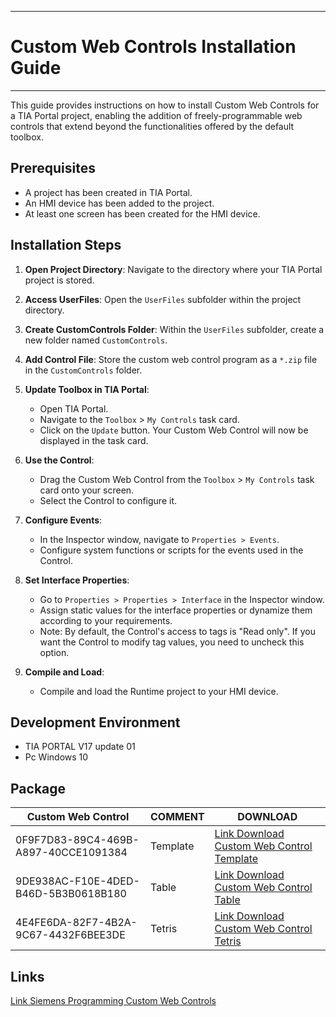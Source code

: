 ***
# Custom Web Controls Installation Guide
***

This guide provides instructions on how to install Custom Web Controls for a TIA Portal project, enabling the addition of freely-programmable web controls that extend beyond the functionalities offered by the default toolbox.

## Prerequisites

- A project has been created in TIA Portal.
- An HMI device has been added to the project.
- At least one screen has been created for the HMI device.

## Installation Steps

1. **Open Project Directory**: Navigate to the directory where your TIA Portal project is stored.

2. **Access UserFiles**: Open the `UserFiles` subfolder within the project directory.

3. **Create CustomControls Folder**: Within the `UserFiles` subfolder, create a new folder named `CustomControls`.

4. **Add Control File**: Store the custom web control program as a `*.zip` file in the `CustomControls` folder.

5. **Update Toolbox in TIA Portal**:
    - Open TIA Portal.
    - Navigate to the `Toolbox` > `My Controls` task card.
    - Click on the `Update` button. Your Custom Web Control will now be displayed in the task card.

6. **Use the Control**:
    - Drag the Custom Web Control from the `Toolbox` > `My Controls` task card onto your screen.
    - Select the Control to configure it.

7. **Configure Events**:
    - In the Inspector window, navigate to `Properties > Events`.
    - Configure system functions or scripts for the events used in the Control.

8. **Set Interface Properties**:
    - Go to `Properties > Properties > Interface` in the Inspector window.
    - Assign static values for the interface properties or dynamize them according to your requirements.
    - Note: By default, the Control's access to tags is "Read only". If you want the Control to modify tag values, you need to uncheck this option.

9. **Compile and Load**:
    - Compile and load the Runtime project to your HMI device.

## Development Environment
* TIA PORTAL V17 update 01
* Pc Windows 10

## Package
| Custom Web Control       | COMMENT | DOWNLOAD                                                                                |
| ------                   | ------  | ------                                                                                  |
|0F9F7D83-89C4-469B-A897-40CCE1091384| Template | [Link Download Custom Web Control Template](Sources/CustomControls/Template) |
|9DE938AC-F10E-4DED-B46D-5B3B0618B180| Table    | [Link Download Custom Web Control Table](Sources/CustomControls/Template)    |
|4E4FE6DA-82F7-4B2A-9C67-4432F6BEE3DE| Tetris   | [Link Download Custom Web Control Tetris](Sources/CustomControls/Template)   |

## Links
[Link Siemens Programming Custom Web Controls](https://cache.industry.siemens.com/dl/dl-media/040/109794040/att_1056137/v1/143126196491_de-DE/en-US/index.html#treeId=c770ef4efcd437ad4076aad395535dbd)

